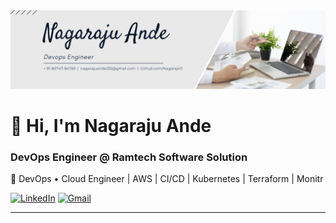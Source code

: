 <div align="center">
  <img src="https://github.com/Nagaraj411/Nagaraj411/blob/main/Linkedin Banner.png" alt="GitHub Banner" width="800"/>
</div>

# 👋 Hi, I'm Nagaraju Ande

### DevOps Engineer @ Ramtech Software Solution
🚀 DevOps •  Cloud Engineer | AWS | CI/CD | Kubernetes | Terraform | Monitr 


[![LinkedIn](https://img.shields.io/badge/LinkedIn-Connect-blue?logo=linkedin&style=flat)](https://www.linkedin.com/in/Nagaraj411/)
[![Gmail](https://img.shields.io/badge/Gmail-nagarajuande255@gmail.com-red?logo=gmail&style=flat)](mailto:nagarajuande255@gmail.com)

---